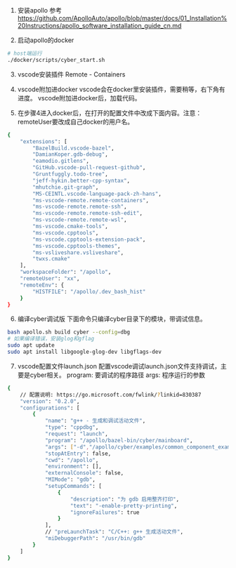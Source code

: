 1.  安装apollo
参考 https://github.com/ApolloAuto/apollo/blob/master/docs/01_Installation%20Instructions/apollo_software_installation_guide_cn.md

2. 启动apollo的docker
```sh
# host端运行
./docker/scripts/cyber_start.sh
```

3. vscode安装插件 Remote - Containers

4. vscode附加进docker
vscode会在docker里安装插件，需要稍等，右下角有进度。
vscode附加进docker后，加载代码。

5. 在步骤4进入docker后，在打开的配置文件中改成下面内容。注意：remoteUser要改成自己docker的用户名。
```sh
{
    "extensions": [
        "BazelBuild.vscode-bazel",
        "DamianKoper.gdb-debug",
        "eamodio.gitlens",
        "GitHub.vscode-pull-request-github",
        "Gruntfuggly.todo-tree",
        "jeff-hykin.better-cpp-syntax",
        "mhutchie.git-graph",
        "MS-CEINTL.vscode-language-pack-zh-hans",
        "ms-vscode-remote.remote-containers",
        "ms-vscode-remote.remote-ssh",
        "ms-vscode-remote.remote-ssh-edit",
        "ms-vscode-remote.remote-wsl",
        "ms-vscode.cmake-tools",
        "ms-vscode.cpptools",
        "ms-vscode.cpptools-extension-pack",
        "ms-vscode.cpptools-themes",
        "ms-vsliveshare.vsliveshare",
        "twxs.cmake"
    ],
    "workspaceFolder": "/apollo",
    "remoteUser": "xx",
    "remoteEnv": {
        "HISTFILE": "/apollo/.dev_bash_hist"
    }
}
```

6. 编译cyber调试版
下面命令只编译cyber目录下的模块，带调试信息。
```sh
bash apollo.sh build cyber --config=dbg
# 如果编译错误，安装glog和gflag
sudo apt update
sudo apt install libgoogle-glog-dev libgflags-dev
```

7. vscode配置文件launch.json
配置vscode调试launch.json文件支持调试，主要是cyber相关。
program: 要调试的程序路径
args: 程序运行的参数
```sh
{
    // 配置说明: https://go.microsoft.com/fwlink/?linkid=830387
    "version": "0.2.0",
    "configurations": [
        {
            "name": "g++ - 生成和调试活动文件",
            "type": "cppdbg",
            "request": "launch",
            "program": "/apollo/bazel-bin/cyber/mainboard",
            "args": ["-d","/apollo/cyber/examples/common_component_example/common.dag"],
            "stopAtEntry": false,
            "cwd": "/apollo",
            "environment": [],
            "externalConsole": false,
            "MIMode": "gdb",
            "setupCommands": [
                {
                    "description": "为 gdb 启用整齐打印",
                    "text": "-enable-pretty-printing",
                    "ignoreFailures": true
                }
            ],
            // "preLaunchTask": "C/C++: g++ 生成活动文件",
            "miDebuggerPath": "/usr/bin/gdb"
        }
    ]
}
```
